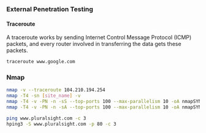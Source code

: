 ### External Penetration Testing

#### Traceroute

A traceroute works by sending Internet Control Message Protocol (ICMP) packets,
and every router involved in transferring the data gets these packets.

```bash
traceroute www.google.com
```

### Nmap

```bash
nmap -v --traceroute 104.210.194.254
nmap -T4 -sn [site_name] -v
nmap -T4 -v -PN -n -sS --top-ports 100 --max-parallelism 10 -oA nmapSYN [ip]
nmap -T4 -v -PN -n -sA --top-ports 100 --max-parallelism 10 -oA nmapSYN [ip]
```

```bash
ping www.pluralsight.com -c 3
hping3 -S www.pluralsight.com -p 80 -c 3
```
